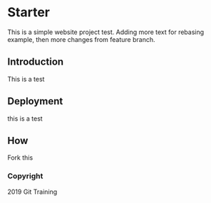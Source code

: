 # Starter

This is a simple website project test. Adding more text for rebasing example, then
more changes from feature branch.

## Introduction

This is a test

## Deployment

this is a test

## How
Fork this

### Copyright
 2019 Git Training